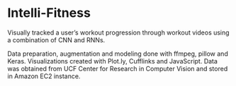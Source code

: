 # Intelli-Fitness

Visually tracked a user’s workout progression through workout videos using a combination of CNN and RNNs. 

Data preparation, augmentation and modeling done with ffmpeg, pillow and Keras. Visualizations created with Plot.ly, Cufflinks and JavaScript. Data was obtained from UCF Center for Research in Computer Vision and stored in Amazon EC2 instance.
